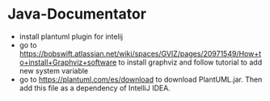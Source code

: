 # Java-Documentator

- install plantuml plugin for intelij
- go to https://bobswift.atlassian.net/wiki/spaces/GVIZ/pages/20971549/How+to+install+Graphviz+software
to install graphviz and follow tutorial to add new system variable
- go to https://plantuml.com/es/download to download PlantUML.jar. Then add this file as a dependency of IntelliJ IDEA. 